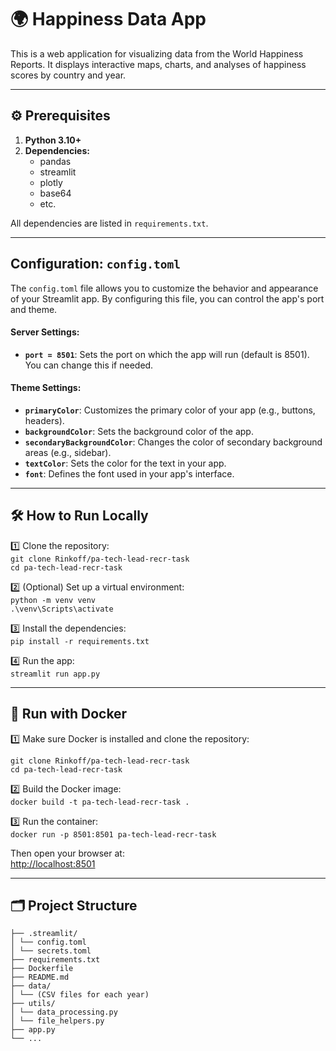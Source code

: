 # 🌍 Happiness Data App

This is a web application for visualizing data from the World Happiness Reports. It displays interactive maps, charts, 
and analyses of happiness scores by country and year.

---

## ⚙ Prerequisites

1. **Python 3.10+**
2. **Dependencies:**
   - pandas
   - streamlit
   - plotly
   - base64 
   - etc.

All dependencies are listed in `requirements.txt`.

---

## Configuration: `config.toml`

The `config.toml` file allows you to customize the behavior and appearance of your Streamlit app. By configuring this file, you can control the app's port and theme.

#### Server Settings:
- **`port = 8501`**: Sets the port on which the app will run (default is 8501). You can change this if needed.

#### Theme Settings:
- **`primaryColor`**: Customizes the primary color of your app (e.g., buttons, headers).
- **`backgroundColor`**: Sets the background color of the app.
- **`secondaryBackgroundColor`**: Changes the color of secondary background areas (e.g., sidebar).
- **`textColor`**: Sets the color for the text in your app.
- **`font`**: Defines the font used in your app's interface.

---

## 🛠 How to Run Locally

1️⃣ Clone the repository:  
`git clone Rinkoff/pa-tech-lead-recr-task`  
`cd pa-tech-lead-recr-task`

2️⃣ (Optional) Set up a virtual environment:  
`python -m venv venv`  
`.\venv\Scripts\activate`

3️⃣ Install the dependencies:  
`pip install -r requirements.txt`

4️⃣ Run the app:  
`streamlit run app.py`  

---

## 🐳 Run with Docker

1️⃣ Make sure Docker is installed and clone the repository:

`git clone Rinkoff/pa-tech-lead-recr-task`  
`cd pa-tech-lead-recr-task`

2️⃣ Build the Docker image:  
`docker build -t pa-tech-lead-recr-task .`

3️⃣ Run the container:  
`docker run -p 8501:8501 pa-tech-lead-recr-task`

Then open your browser at:  
[http://localhost:8501](http://localhost:8501)

---

## 🗂 Project Structure
```
├── .streamlit/
│ └── config.toml
│ └── secrets.toml
├── requirements.txt
├── Dockerfile
├── README.md
├── data/
│ └── (CSV files for each year)
├── utils/
│ └── data_processing.py
│ └── file_helpers.py
├── app.py
└── ...
```
